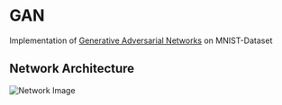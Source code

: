 # GAN
Implementation of [Generative Adversarial Networks](https://arxiv.org/abs/1406.2661) on MNIST-Dataset

## Network Architecture
![Network Image](https://s3-ap-south-1.amazonaws.com/av-blog-media/wp-content/uploads/2017/06/11000153/g1.jpg)


